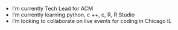 -  I’m currently Tech Lead for ACM
-  I’m currently learning python, c ++, c, R, R Studio
-  I’m looking to collaborate on live events for coding in Chicago IL


